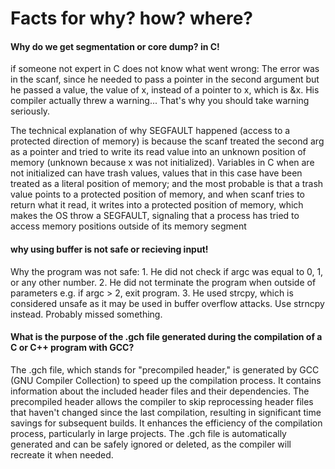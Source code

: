 <html><body>

<h1>Facts for <strong>why? how? where?</strong></h1>

  <h4>Why do we get segmentation or core dump? in C!</h4>
<p>if someone not expert in C does not know what went wrong:
The error was in the scanf, since he needed to pass a pointer in the second argument but he passed a value, the value of x, instead of a pointer to x, which is &x. His compiler actually threw a warning... That's why you should take warning seriously.

The technical explanation of why SEGFAULT happened (access to a protected direction of memory) is because the scanf treated the second arg as a pointer and tried to write its read value into an unknown position of memory (unknown because x was not initialized). Variables in C when are not initialized can have trash values, values that in this case have been treated as a literal position of memory; and the most probable is that a trash value points to a protected position of memory, and when scanf tries to return what it read, it writes into a protected position of memory, which makes the OS throw a SEGFAULT, signaling that a process has tried to access memory positions outside of its memory segment</p>

<h4>why using buffer is not safe or recieving input!</h4>
<p>Why the program was not safe:
1. He did not check if argc was equal to 0, 1, or any other number.
2. He did not terminate the program when outside of parameters e.g. if argc > 2, exit program.
3. He used strcpy, which is considered unsafe as it may be used in buffer overflow attacks. Use strncpy instead.
Probably missed something.</p>

<h4>What is the purpose of the .gch file generated during the compilation of a C or C++ program with GCC?</h4>
<p>The .gch file, which stands for "precompiled header," is generated by GCC (GNU Compiler Collection) to speed up the compilation process. It contains information about the included header files and their dependencies. The precompiled header allows the compiler to skip reprocessing header files that haven't changed since the last compilation, resulting in significant time savings for subsequent builds. It enhances the efficiency of the compilation process, particularly in large projects. The .gch file is automatically generated and can be safely ignored or deleted, as the compiler will recreate it when needed.</p>

</body></html>
